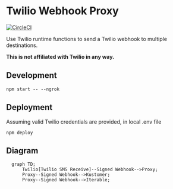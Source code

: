 # Twilio Webhook Proxy

[![CircleCI](https://circleci.com/gh/affect-therapeutics/twilio-webhook-proxy/tree/main.svg?style=svg)](https://circleci.com/gh/affect-therapeutics/twilio-webhook-proxy/tree/main)

Use Twilio runtime functions to send a Twilio webhook to multiple destinations.

**This is not affiliated with Twilio in any way.**

## Development

    npm start -- --ngrok

## Deployment

Assuming valid Twilio credentials are provided, in local .env file

    npm deploy

## Diagram

```mermaid
  graph TD;
      Twilio[Twilio SMS Receive]--Signed Webhook-->Proxy;
      Proxy--Signed Webhook-->Kustomer;
      Proxy--Signed Webhook-->Iterable;
```
